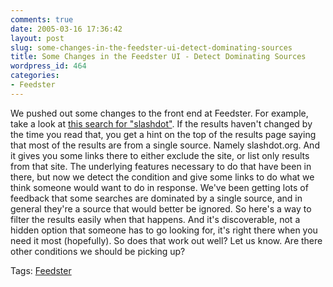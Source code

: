 ```yaml
---
comments: true
date: 2005-03-16 17:36:42
layout: post
slug: some-changes-in-the-feedster-ui-detect-dominating-sources
title: Some Changes in the Feedster UI - Detect Dominating Sources
wordpress_id: 464
categories:
- Feedster
---
```


We pushed out some changes to the front end at Feedster.  For example, take a look at [this search for "slashdot"](http://feedster.com/search.php?hl=en&ie=UTF-8&limit=15&q=slashdot&sort=date). If the results haven't changed by the time you read that, you get a hint on the top of the results page saying that most of the results are from a single source.  Namely slashdot.org. And it gives you some links there to either exclude the site, or list only results from that site. The underlying features necessary to do that have been in there, but now we detect the condition and give some links to do what we think someone would want to do in response.  We've been getting lots of feedback that some searches are dominated by a single source, and in general they're a source that would better be ignored. So here's a way to filter the results easily when that happens. And it's discoverable, not a hidden option that someone has to go looking for, it's right there when you need it most (hopefully). So does that work out well?  Let us know. Are there other conditions we should be picking up?

Tags: [Feedster](http://www.bitsplitter.net/tag.php/feedster)
